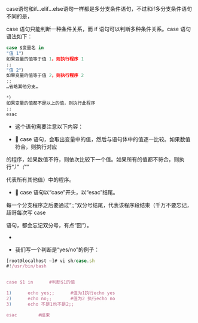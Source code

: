 case语句和if…elif…else语句一样都是多分支条件语句，不过和if多分支条件语句不同的是，


case 语句只能判断一种条件关系，而 if 语句可以判断多种条件关系。case 语句语法如下：


```javascript
case $变量名 in
"值 1"）
如果变量的值等于值 1，则执行程序 1
;;
"值 2"）
如果变量的值等于值 2，则执行程序 2
;;
…省略其他分支…

*）
如果变量的值都不是以上的值，则执行此程序
;;
esac
```

- 这个语句需要注意以下内容：


-  case 语句，会取出变量中的值，然后与语句体中的值逐一比较。如果数值符合，则执行对应


的程序，如果数值不符，则依次比较下一个值。如果所有的值都不符合，则执行“*）”（“*”


代表所有其他值）中的程序。


-  case 语句以“case”开头，以“esac”结尾。


每一个分支程序之后要通过“;;”双分号结尾，代表该程序段结束（千万不要忘记，超哥每次写 case


语句，都会忘记双分号，有点“囧”）。






- 

- 我们写一个判断是“yes/no”的例子：


```javascript
[root@localhost ~]# vi sh/case.sh
#!/usr/bin/bash


case $1 in		#判断$1的值

1)      echo yes;;		#值为1执行echo yes
2)      echo no;;		#值为2 执行echo no
3)      echo 不是1也不是2;;

esac		#结束

```

